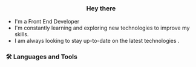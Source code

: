 

<h3 align="center">
  <span>Hey there </span>

</h3>
<!-- Typing SVG by DenverCoder1 - https://github.com/DenverCoder1/readme-typing-svg -->

- I'm a Front End Developer
- I'm constantly learning and exploring new technologies to improve my skills.
- I am always looking to stay up-to-date on the latest technologies .


### 🛠 Languages and Tools

<div  >


</div>

